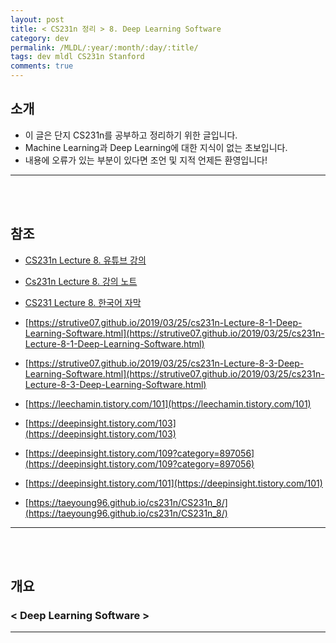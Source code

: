 ```yaml
---
layout: post
title: < CS231n 정리 > 8. Deep Learning Software
category: dev
permalink: /MLDL/:year/:month/:day/:title/
tags: dev mldl CS231n Stanford
comments: true
---
```


## 소개
- 이 글은 단지 CS231n를 공부하고 정리하기 위한 글입니다.
- Machine Learning과 Deep Learning에 대한 지식이 없는 초보입니다.
- 내용에 오류가 있는 부분이 있다면 조언 및 지적 언제든 환영입니다!

---
<br><br>


## 참조
- [CS231n Lecture 8. 유튜브 강의](https://www.youtube.com/watch?v=6SlgtELqOWc&t=2441s&ab_channel=StanfordUniversitySchoolofEngineering)

- [Cs231n Lecture 8. 강의 노트](http://cs231n.stanford.edu/slides/2017/cs231n_2017_lecture8.pdf)

- [CS231 Lecture 8. 한국어 자막](https://github.com/visionNoob/CS231N_17_KOR_SUB/blob/master/kor/Lecture%208%20%20%20Deep%20Learning%20Software.ko.srt)

- [https://strutive07.github.io/2019/03/25/cs231n-Lecture-8-1-Deep-Learning-Software.html](https://strutive07.github.io/2019/03/25/cs231n-Lecture-8-1-Deep-Learning-Software.html)

- [https://strutive07.github.io/2019/03/25/cs231n-Lecture-8-3-Deep-Learning-Software.html](https://strutive07.github.io/2019/03/25/cs231n-Lecture-8-3-Deep-Learning-Software.html)

- [https://leechamin.tistory.com/101](https://leechamin.tistory.com/101)


- [https://deepinsight.tistory.com/103](https://deepinsight.tistory.com/103)

- [https://deepinsight.tistory.com/109?category=897056](https://deepinsight.tistory.com/109?category=897056)

- [https://deepinsight.tistory.com/101](https://deepinsight.tistory.com/101)

- [https://taeyoung96.github.io/cs231n/CS231n_8/](https://taeyoung96.github.io/cs231n/CS231n_8/)

---
<br><br>

## 개요
### < Deep Learning Software >
---
